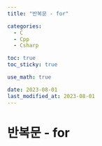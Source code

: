 ```yaml
---
title: "반복문 - for" 

categories:
  - C
  - Cpp
  - Csharp

toc: true
toc_sticky: true

use_math: true

date: 2023-08-01
last_modified_at: 2023-08-01
---
```


# 반복문 - for

## 